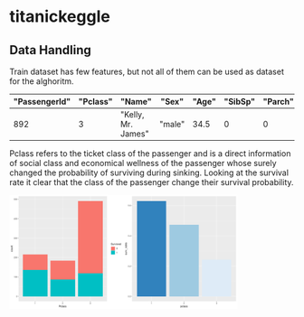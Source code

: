 # titanickeggle

## Data Handling
Train dataset has few features, but not all of them can be used as dataset for the alghoritm.

"PassengerId" | "Pclass" | "Name" | "Sex" | "Age" | "SibSp" | "Parch" | "Ticket" | "Fare" | "Cabin" | "Embarked"
--------------|----------|--------|-------|-------|---------|---------|----------|--------|---------|-----------|
 892 | 3 | "Kelly, Mr. James" | "male" | 34.5 | 0 | 0 | "330911" | 7.8292 | "" | "Q"

Pclass refers to the ticket class of the passenger and is a direct information of social class and economical wellness of the passenger whose surely changed the probability of surviving during sinking.
Looking at the survival rate it clear that the class of the passenger change their survival probability.

<img style="float: center;" src="/plot/pclass.png" width="40%" ><img style="float: center;" src="/plot/pclass_surv.png" width="40%" >

